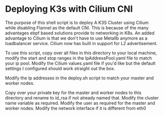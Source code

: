 # Deploying K3s with Cilium CNI

The purpose of this shell script is to deploy A K3S Cluster using Cilium while disabling Flannel as the default CNI. This is because of the many advantages ebpf based solutions provide to networking in K8s. An added advantage to Cilium is that we don't have to use Metallb anymore as a loadbalancer service. Cilium now has built in support for L2 advertisement.

To use this script, copy over all files in this directory to your local machine, modify the start and stop ranges in the IpAddressPool.yaml file to match your ip pool. Modify the Cilium values.yaml file if you'd like but the default settings I configured should work straight out the box.

Modify the Ip addresses in the deploy.sh script to match your master and worker nodes.

Copy over your private key for the master and worker nodes to this directory and rename to id_rsa if not already named that. 
Modify the cluster name variable as required. 
Modify the user as required for the master and worker nodes.
Modify the network interface if it is different from eth0


